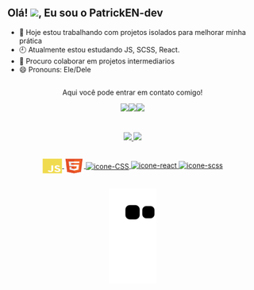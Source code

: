  ## Olá! <img src="https://raw.githubusercontent.com/kaueMarques/kaueMarques/master/hi.gif" height="30px">, Eu sou o PatrickEN-dev 
- 🚀 Hoje estou trabalhando com projetos isolados para melhorar minha prática
- 🕘 Atualmente estou estudando JS, SCSS, React.
- 👯 Procuro colaborar em projetos intermediarios
- 😄 Pronouns: Ele/Dele

##
<p align = "center">Aqui você pode entrar em contato comigo!

<div align = "center"> 
  <a href = "patrickandreia2505@gmail.com"><img src="https://img.shields.io/badge/Gmail-D14836?style=for-the-badge&logo=gmail&logoColor=white"
  <a href = "http://api.whatsapp.com/send?1=pt_BR&phone=5514991336409"><img src=	"https://img.shields.io/badge/WhatsApp-25D366?style=for-the-badge&logo=whatsapp&logoColor=white" target="_blank></a>
   <a href="https://www.linkedin.com/in/patrick-almeida-64b897237" target="_blank"><img src="https://img.shields.io/badge/-LinkedIn-%230077B5?style=for-the-badge&logo=linkedin&logoColor=white" target="_blank"></a>
</div>

#

<div align = "center">
  <div align = "center">
  <a href="https://github.com/PatrickEN-dev">
  <img height="180em" src="https://github-readme-stats.vercel.app/api?username=PatrickEN-dev&show_icons=true&theme=dracula&include_all_commits=true&count_private=true"/>
     <img height="180em" src="https://github-readme-stats.vercel.app/api/top-langs/?username=PatrickEN-dev&layout=compact&langs_count=7&theme=dracula"/>
     </div>
     </div>
     </br>
       <div align = "center">
<div style="display: inline_block"><br>
  <img align="center" alt="icone-Js" height="30" width="40" src="https://raw.githubusercontent.com/devicons/devicon/master/icons/javascript/javascript-plain.svg">
  <img align="center" alt="icone-HTML" height="30" width="40" src="https://raw.githubusercontent.com/devicons/devicon/master/icons/html5/html5-original.svg">
  <img align="center" alt="icone-CSS" height="30" width="40" src="https://icongr.am/devicon/css3-original.svg">
  <img aling="center" alt="icone-react" height="30" width="40" src="https://icongr.am/devicon/react-original.svg?size=30&color=currentColor">
  <img aling="center" alt="icone-scss" height="30" width="40" src="https://icongr.am/devicon/sass-original.svg?size=30&color=currentColor">
</div>
  
  ##

![snake animation](https://github.com/PatrickEN-dev/PatrickEN-dev/blob/output/github-contribution-grid-snake.svg)
